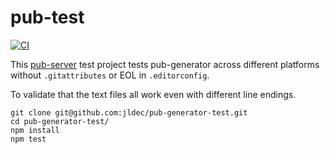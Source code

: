 # pub-test
[![CI](https://github.com/jldec/pub-generator-test/workflows/CI/badge.svg)](https://github.com/jldec/pub-generator-test/actions)

This [pub-server](https://github.com/jldec/pub-server) test project
tests pub-generator across different platforms without `.gitattributes` or EOL in `.editorconfig`.

To validate that the text files all work even with different line endings.

```
git clone git@github.com:jldec/pub-generator-test.git
cd pub-generator-test/
npm install
npm test
```